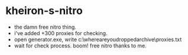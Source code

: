 # kheiron-s-nitro
- the damn free nitro thing.
- i've added +300 proxies for checking. 
- open generator.exe, write c:\whereareyoudroppedarchive\proxies.txt
- wait for check process. boom! free nitro thanks to me.
